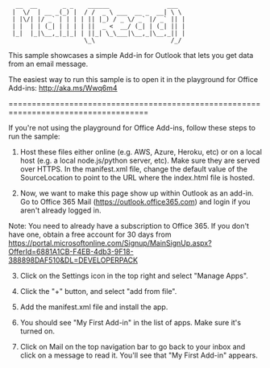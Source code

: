       __  __       _ _    ______                ___  
     |  \/  | __ _(_) |  / /  _ \ ___  __ _  __| \ \ 
     | |\/| |/ _` | | | | || |_) / _ \/ _` |/ _` || |
     | |  | | (_| | | | | ||  _ <  __/ (_| | (_| || |
     |_|  |_|\__,_|_|_| | ||_| \_\___|\__,_|\__,_|| |
                         \_\                     /_/ 

This sample showcases a simple Add-in for Outlook that lets you get data from an email message. 

The easiest way to run this sample is to open it in the playground for Office Add-ins: http://aka.ms/Wwq6m4

====================================================================================

If you're not using the playground for Office Add-ins, follow these steps to run the sample:

1. Host these files either online (e.g. AWS, Azure, Heroku, etc) or on a local host (e.g. a local node.js/python server, etc). Make sure they are served over HTTPS. In the manifest.xml file, change the default value of the SourceLocation to point to the URL where the index.html file is hosted.

2. Now, we want to make this page show up within Outlook as an add-in. Go to Office 365 Mail (https://outlook.office365.com) and login if you aren't already logged in.

Note: You need to already have a subscription to Office 365. If you don't have one, obtain a free account for 30 days from https://portal.microsoftonline.com/Signup/MainSignUp.aspx?OfferId=6881A1CB-F4EB-4db3-9F18-388898DAF510&DL=DEVELOPERPACK

3. Click on the Settings icon in the top right and select "Manage Apps".

4. Click the "+" button, and select "add from file".

5. Add the manifest.xml file and install the app.

6. You should see "My First Add-in" in the list of apps. Make sure it's turned on.

7. Click on Mail on the top navigation bar to go back to your inbox and click on a message to read it. You'll see that "My First Add-in" appears.  